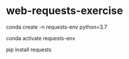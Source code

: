 # web-requests-exercise

conda create -n requests-env python=3.7

conda activate requests-env

pip install requests